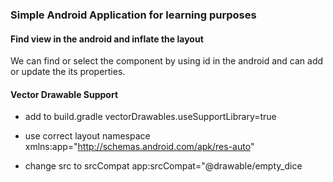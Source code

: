 ### Simple Android Application for learning purposes

#### Find view in the android and inflate the layout
We can find or select the component by using id in the android and  can add or update the its properties.

#### Vector Drawable Support
- add to build.gradle
    vectorDrawables.useSupportLibrary=true

- use correct layout namespace
    xmlns:app="http://schemas.android.com/apk/res-auto"

- change src to srcCompat
    app:srcCompat="@drawable/empty_dice